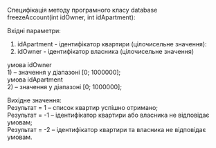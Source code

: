 Специфікація методу програмного класу database <br>
freezeAccount(int idOwner, int idApartment): <br>

Вхідні параметри: <br>
  1) idApartment - ідентифікатор квартири (цілочисельне значення): <br>
  2) idOwner - ідентифікатор власника (цілочисельне значення) <br>

  умова idOwner <br>
    1) – значення у діапазоні [0; 1000000]; <br>
  умова idApartment <br>
    2) – значення у діапазоні [0; 1000000]; <br>

Вихідне значення: <br>
  Результат = 1 – список квартир успішно отримано; <br>
  Результат = -1 – ідентифікатор квартири або власника не відповідає умовам; <br>
  Результат = -2 – ідентифікатор квартири та власника не відповідає умовам. <br>
